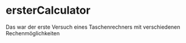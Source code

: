 # ersterCalculator

Das war der erste Versuch eines Taschenrechners mit verschiedenen Rechenmöglichkeiten
